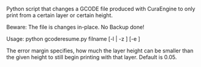 Python script that changes a GCODE file produced with CuraEngine
to only print from a certain layer or certain height.

Beware: The file is changes in-place. No Backup done!

Usage: python gcoderesume.py filname [-l <layer> | -z <height>] [-e <error margin>]

The error margin specifies, how much the layer height can be smaller than the given height to
still begin printing with that layer. Default is 0.05.